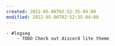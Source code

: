 ```yaml
---
created: 2022-05-06T02:52:35-04:00
modified: 2022-05-06T02:52:35-04:00
---
```


	- #logseq
		- TODO Check out discord lite theme